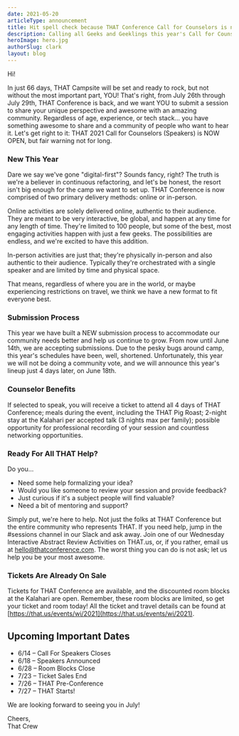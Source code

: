 ```yaml
---
date: 2021-05-20
articleType: announcement
title: Hit spell check because THAT Conference Call for Counselors is now open
description: Calling all Geeks and Geeklings this year's Call for Counselors is now open. Don't delay as you only have 25 days to get your awesome submitted.
heroImage: hero.jpg
authorSlug: clark
layout: blog
---
```


Hi!

In just 66 days, THAT Campsite will be set and ready to rock, but not without the most important part, YOU! That's right, from July 26th through July 29th, THAT Conference is back, and we want YOU to submit a session to share your unique perspective and awesome with an amazing community. Regardless of age, experience, or tech stack... you have something awesome to share and a community of people who want to hear it. Let's get right to it: THAT 2021 Call for Counselors (Speakers) is NOW OPEN, but fair warning not for long.

### New This Year

Dare we say we've gone "digital-first"? Sounds fancy, right? The truth is we're a believer in continuous refactoring, and let's be honest, the resort isn't big enough for the camp we want to set up. THAT Conference is now comprised of two primary delivery methods: online or in-person.

Online activities are solely delivered online, authentic to their audience. They are meant to be very interactive, be global, and happen at any time for any length of time. They're limited to 100 people, but some of the best, most engaging activities happen with just a few geeks. The possibilities are endless, and we're excited to have this addition.

In-person activities are just that; they're physically in-person and also authentic to their audience. Typically they're orchestrated with a single speaker and are limited by time and physical space.

That means, regardless of where you are in the world, or maybe experiencing restrictions on travel, we think we have a new format to fit everyone best.

### Submission Process

This year we have built a NEW submission process to accommodate our community needs better and help us continue to grow. From now until June 14th, we are accepting submissions. Due to the pesky bugs around camp, this year's schedules have been, well, shortened. Unfortunately, this year we will not be doing a community vote, and we will announce this year's lineup just 4 days later, on June 18th.

### Counselor Benefits

If selected to speak, you will receive a ticket to attend all 4 days of THAT Conference; meals during the event, including the THAT Pig Roast; 2-night stay at the Kalahari per accepted talk (3 nights max per family); possible opportunity for professional recording of your session and countless networking opportunities.

### Ready For All THAT Help?

Do you...

- Need some help formalizing your idea?
- Would you like someone to review your session and provide feedback?
- Just curious if it's a subject people will find valuable?
- Need a bit of mentoring and support?

Simply put, we're here to help. Not just the folks at THAT Conference but the entire community who represents THAT. If you need help, jump in the #sessions channel in our Slack and ask away. Join one of our Wednesday Interactive Abstract Review Activities on THAT.us, or, if you rather, email us at hello@thatconference.com. The worst thing you can do is not ask; let us help you be your most awesome.

### Tickets Are Already On Sale

Tickets for THAT Conference are available, and the discounted room blocks at the Kalahari are open. Remember, these room blocks are limited, so get your ticket and room today! All the ticket and travel details can be found at [https://that.us/events/wi/2021](https://that.us/events/wi/2021).

## Upcoming Important Dates

- 6/14 – Call For Speakers Closes
- 6/18 – Speakers Announced
- 6/28 – Room Blocks Close
- 7/23 – Ticket Sales End
- 7/26 – THAT Pre-Conference
- 7/27 – THAT Starts!

We are looking forward to seeing you in July!

Cheers,  
That Crew
